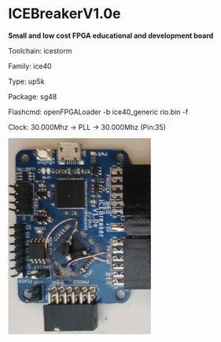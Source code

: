 # ICEBreakerV1.0e
**Small and low cost FPGA educational and development board**

Toolchain: icestorm

Family: ice40

Type: up5k

Package: sg48

Flashcmd: openFPGALoader -b ice40_generic rio.bin -f

Clock: 30.000Mhz -> PLL -> 30.000Mhz (Pin:35)

![board.png](board.png)

